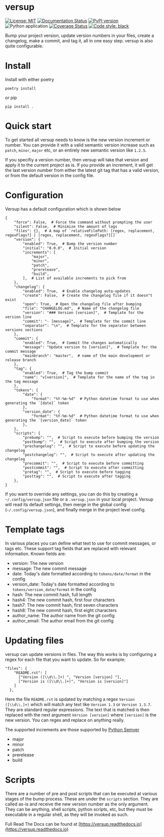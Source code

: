 # versup

[![License: MIT](https://img.shields.io/badge/License-MIT-yellow.svg)](https://opensource.org/licenses/MIT)
[![Documentation Status](https://readthedocs.org/projects/versup/badge/?version=latest)](https://versup.readthedocs.io/en/latest/?badge=latest)
[![PyPI version](https://badge.fury.io/py/versup.svg)](https://badge.fury.io/py/versup)
![Python application](https://github.com/Svenito/versup/workflows/Python%20application/badge.svg?branch=main)
[![Coverage Status](https://coveralls.io/repos/github/Svenito/versup/badge.svg?branch=main)](https://coveralls.io/github/Svenito/versup?branch=main)
[![Code style: black](https://img.shields.io/badge/code%20style-black-000000.svg)](https://github.com/psf/black)

Bump your project version, update version numbers in your files, create a changelog,
make a commit, and tag it, all in one easy step. versup is also quite configurable.

# Install

Install with either poetry

`poetry install`

or pip

`pip install .`

# Quick start

To get started all versup needs to know is the new version increment or number.
You can provide it with a valid semantic version increase such as `patch`, `minor`,
`major` etc, or an entirely new semantic version like `1.2.5`.

If you specifiy a version number, then versup will take that version and apply
it to the current project as is. If you provide an increment, it will get the
last version number from either the latest git tag that has a valid version,
or from the default version in the config file.

# Configuration

Versup has a default configuration which is shown below

```
{
    "force": False,  # Force the command without prompting the user
    "silent": False,  # Minimize the amount of logs
    "files": {},  # A map of `relativeFilePath: [regex, replacement, regexFlags?] | [regex, replacement, regexFlags?][]`
    "version": {
        "enabled": True,  # Bump the version number
        "initial": "0.0.0",  # Initial version
        "increments": [
            "major",
            "minor",
            "patch",
            "prerelease",
            "build",
        ],  # List of available increments to pick from
    },
    "changelog": {
        "enabled": True,  # Enable changelog auto-updates
        "create": False,  # Create the changelog file if it doesn"t exist
        "open": True,  # Open the changelog file after bumping
        "file": "CHANGELOG.md",  # Name of the changelog file
        "version": "### Version [version]",  # Template for the version line
        "commit": "- [message]",  # Template for the commit line
        "separator": "\n",  # Template for the separator between versions sections
    },
    "commit": {
        "enabled": True,  # Commit the changes automatically
        "message": "Update version to [version]",  # Template for the commit message
        "mainbranch": "master",  # name of the main development or release branch
    },
    "tag": {
        "enabled": True,  # Tag the bump commit
        "name": "v[version]",  # Template for the name of the tag in the tag message
    },
    "tokens": {
        "date": {
            "format": "%Y-%m-%d"  # Python datetime format to use when generating the `[date]` token
        },
        "version_date": {
            "format": "%Y-%m-%d"  # Python datetime format to use when generating the `[version_date]` token
        },
    },
    "scripts": {
        "prebump": "",  # Script to execute before bumping the version
        "postbump": "",  # Script to execute after bumping the version
        "prechangelog": "",  # Script to execute before updating the changelog
        "postchangelog": "",  # Script to execute after updating the changelog
        "precommit": "",  # Script to execute before committing
        "postcommit": "",  # Script to execute after committing
        "pretag": "",  # Script to execute before tagging
        "posttag": "",  # Script to execute after tagging
    },
}

```

If you want to override any settings, you can do this by creating a `~/.config/versup.json`
file or a `.versup.json` in your local project. Versup will read its default settings,
then merge in the global config (`~/.config/versup.json`), and finally
merge in the project level config.

# Template tags

In various places you can define what text to use for commit messages, or tags etc.
These support tag fields that are replaced with relevant information. Known fields are:

- version: The new version
- message: The new commit message
- date: Today's date formatted according to `tokens/date/format` in the config
- version_date: Today's date formatted according to `tokens/version_date/format` in the config
- hash: The new commit hash, full length
- hash4: The new commit hash, first four characters
- hash7: The new commit hash, first seven characters
- hash8: The new commit hash, first eight characters
- author_name: The author name from the git config
- author_email: The author email from the git config

# Updating files

versup can update versions in files. The way this works is by configuring a regex
for each file that you want to update. So for example:

```
"files": {
    "README.rst": [
      ["Version ([\\d\\.]+) ", "Version [version] "],
      ["Version is ([\\d\\.]+)", "Version is [version]"]
    ]
  },
```

Here the file `README.rst` is updated by matching a regex `Version ([\\d\\.]+)`
which will match any text like `Version 1.3` or `Version 1.3.7`. They are standard
regular expressions. The text that is matched is then replaced with the next argument
`Version [version]` where `[version]` is the new version. You can regex and replace on
anything really.

The supported increments are those supported by [Python Semver](https://python-semver.readthedocs.io/en/latest/usage.html#raising-parts-of-a-version)

- major
- minor
- patch
- prerelease
- build

# Scripts

There are a number of pre and post scripts that can be executed at various
stages of the bump process. These are under the `scripts` section. They are
called as-is and receive the new version number as the only argument. They
can be anything, shell scripts, python scripts, etc, but they must be
executable in a regular shell, as they will be invoked as such.

Full Read The Docs can be found at [https://versup.readthedocs.io](https://versup.readthedocs.io)
